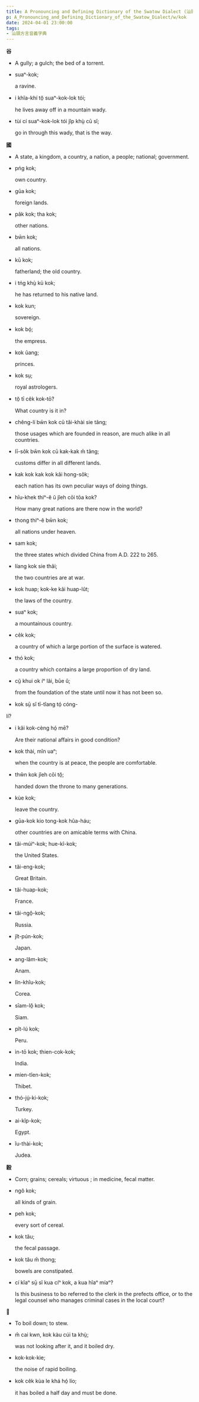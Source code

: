 ```yaml
---
title: A Pronouncing and Defining Dictionary of the Swatow Dialect (汕頭方言音義字典) / kok
p: A_Pronouncing_and_Defining_Dictionary_of_the_Swatow_Dialect/w/kok
date: 2024-04-01 23:00:00
tags: 
- 汕頭方言音義字典
---
```



**谷**
- A gully; a gulch; the bed of a torrent.

- suaⁿ-kok;

  a ravine.

- i khĭa-khí tŏ̤ suaⁿ-kok-lok tói;

  he lives away off in a mountain wady.

- tùi cí suaⁿ-kok-lok tói jîp khṳ̀ cū sĭ;

  go in through this wady, that is the way.

**國**
- A state, a kingdom, a country, a nation, a people; national; government.

- pńg kok;

  own country.

- gūa kok;

  foreign lands.

- pâk kok; tha kok;

  other nations.

- bw̄n kok;

  all nations.

- kū kok;

  fatherland; the old country.

- i tńg khṳ̀ kū kok;

  he has returned to his native land.

- kok kun;

  sovereign.

- kok bó̤;

  the empress.

- kok ûang;

  princes.

- kok sṳ;

  royal astrologers.

- tŏ̤ tī cêk kok-tō?

  What country is it in?

- chêng-lí bw̄n kok cū tăi-khài sie tâng;

  those usages which are founded in reason, are much alike in all countries.

- lī-sôk bw̄n kok cū kak-kak m̄ tâng;

  customs differ in all different lands.

- kak kok kak kok kâi hong-sôk;

  each nation has its own peculiar ways of doing things.

- hīu-khek thiⁿ-ĕ ŭ jîeh cōi tōa kok?

  How many great nations are there now in the world?

- thong thiⁿ-ĕ bw̄n kok;

  all nations under heaven.

- sam kok;

  the three states which divided China from A.D. 222 to 265.

- líang kok sie thâi;

  the two countries are at war.

- kok huap; kok-ke kâi huap-lût;

  the laws of the country.

- suaⁿ kok;

  a mountainous country.

- cêk kok;

  a country of which a large portion of the surface is watered.

- thó kok;

  a country which contains a large proportion of dry land.

- cṳ̆ khui ok íⁿ lâi, būe ŭ;

  from the foundation of the state until now it has not been so.

- kok sṳ̄ sĭ tī-tîang tó̤ cóng-

 lí?

- i kâi kok-cèng hó̤ mē?

  Are their national affairs in good condition?

- kok thài, mîn uaⁿ;

  when the country is at peace, the people are comfortable.

- thŵn kok jîeh cōi tŏ̤;

  handed down the throne to many generations.

- kùe kok;

  leave the country.

- gūa-kok kio tong-kok hûa-háu;

  other countries are on amicable terms with China.

- tăi-múiⁿ-kok; hue-kî-kok;

  the United States.

- tăi-eng-kok;

  Great Britain.

- tăi-huap-kok;

  France.

- tăi-ngô̤-kok;

  Russia.

- jît-pún-kok;

  Japan.

- ang-lâm-kok;

  Anam.

- lîn-khîu-kok;

  Corea.

- sīam-lô̤ kok;

  Siam.

- pît-lú kok;

  Peru.

- ìn-tō kok; thien-cok-kok;

  India.

- míen-tĭen-kok;

  Thibet.

- thó-jṳ́-ki-kok;

  Turkey.

- ai-kîp-kok;

  Egypt.

- îu-thài-kok;

  Judea.

**穀**
- Corn; grains; cereals; virtuous ; in medicine, fecal matter.

- ngŏ kok;

  all kinds of grain.

- peh kok;

  every sort of cereal.

- kok tău;

  the fecal passage.

- kok tău m̄ thong;

  bowels are constipated.

- cí kĭaⁿ sṳ̄ sĭ kua cíⁿ kok, a kua hîaⁿ míaⁿ?

  Is this business to bo referred to the clerk in  the prefects office, or to the legal counsel who manages criminal cases  in the local court?

**𠔠**
- To boil down; to stew.

- m̄ cai kwn, kok kàu cúi ta khṳ̀;

  was not looking after it, and it boiled dry.

- kok-kok-kìe;

  the noise of rapid boiling.

- kok cêk kùa le khá hó̤ lío;

  it has boiled a half day and must be done.